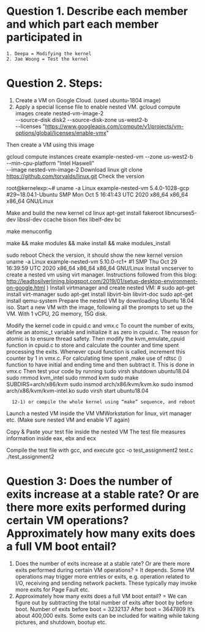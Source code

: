 # Question 1. Describe each member and which part each member participated in
	1. Deepa = Modifying the kernel
	2. Jae Woong = Test the kernel

# Question 2. Steps:
1. Create a VM on Google Cloud. (used ubuntu-1804 image)
2. Apply a special license file to enable nested VM.
	gcloud compute images create nested-vm-image-2 \
--source-disk disk2 --source-disk-zone us-west2-b \
  --licenses "https://www.googleapis.com/compute/v1/projects/vm-options/global/licenses/enable-vmx"

Then create a VM using this image

gcloud compute instances create example-nested-vm --zone us-west2-b \
              --min-cpu-platform "Intel Haswell" \
              	--image nested-vm-image-2
Download linux
git clone https://github.com/torvalds/linux.git
Check the version

root@kernelexp:~# uname -a
Linux example-nested-vm 5.4.0-1028-gcp #29~18.04.1-Ubuntu SMP Mon Oct 5 16:41:43 UTC 2020 x86_64 x86_64 x86_64 GNU/Linux

Make and build the new kernel
cd linux
apt-get install fakeroot libncurses5-dev libssl-dev ccache bison flex libelf-dev bc

make menuconfig

make && make modules && make install && make modules_install

sudo reboot
Check the version, it should show the new kernel version
uname -a
Linux example-nested-vm 5.10.0-rc1+ #1 SMP Thu Oct 29 16:39:59 UTC 2020 x86_64 x86_64 x86_64 GNU/Linux
Install vncserver to create a nested vm using virt manager. Instructions followed from this blog:
http://leadtosilverlining.blogspot.com/2019/01/setup-desktop-environment-on-google.html
) Install virtmanager and create nested VM: # 
sudo apt-get install virt-manager 
sudo apt-get install libvirt-bin libvirt-doc 
sudo apt-get install qemu-system 
Prepare the nested VM by downloading Ubuntu 18.04 iso. 
Start a new VM with the image, following all the prompts to set up the VM. With 1 vCPU, 2G memory, 15G disk.

Modify the kernel code in cpuid.c and vmx.c
To count the number of exits, define an atomic_t variable and initialize it as zero in cpuid.c. The reason for atomic is to ensure thread safety. 
Then modify the kvm_emulate_cpuid function in cpuid.c to store and calculate the counter and time spent processing the exits.
Whenever cpuid function is called, increment this counter by 1 in vmx.c.
	For calculating time spent ,make use of rdtsc () function to have initial and ending time and then subtract it. This is done in vmx.c
Then test your code by running
sudo virsh shutdown ubuntu18.04
sudo rmmod kvm_intel
sudo rmmod kvm
sudo make SUBDIRS=arch/x86/kvm
sudo insmod arch/x86/kvm/kvm.ko
sudo insmod arch/x86/kvm/kvm-intel.ko
sudo virsh start ubuntu18.04

      12-1) or compile the whole kernel using “make” sequence, and reboot


 Launch a nested VM inside the VM
VMWorkstation for linux, virt manager etc.
(Make sure nested VM and enable VT again)


 Copy & Paste your test file inside the nested VM
The test file measures information inside eax, ebx and ecx


 Compile the test file with gcc, and execute
gcc -o test_assignment2 test.c
./test_assignment2

# Question 3: Does the number of exits increase at a stable rate? Or are there more exits performed during certain VM operations?  Approximately how many exits does a full VM boot entail?
1. Does the number of exits increase at a stable rate? Or are there more exits performed during certain VM operations?
	= It depends. Some VM operations may trigger more entries or exits, e.g. operation related to I/O, receiving and sending network packets. These typically may invoke more exits for Page Fault etc.
2. Approximately how many exits does a full VM boot entail?
	= We can figure out by subtracting the total number of exits after boot by before boot.
Number of exits before boot = 3232137
After boot = 3647809
It’s about 400,000 exits. Some exits can be included for waiting while taking pictures, and shutdown, bootup etc.

